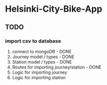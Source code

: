 # Helsinki-City-Bike-App

## TODO

### import csv to database

1. connect to mongoDB - DONE
2. Journey model / types - DONE
3. Station model / types - DONE
4. Routes for importing journey/station - DONE
5. Logic for importing journey
6. Logic for importing station
